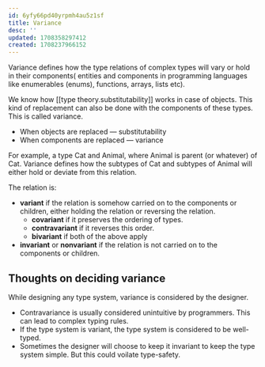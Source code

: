 ```yaml
---
id: 6yfy66pd40yrpmh4au5z1sf
title: Variance
desc: ''
updated: 1708358297412
created: 1708237966152
---
```



Variance defines how the type relations of complex types will vary or hold in their components( entities and components in programming languages like enumerables (enums), functions, arrays, lists etc).

We know how [[type theory.substitutability]] works in case of objects. This kind of replacement can also be done with the components of these types. This is called variance.

- When objects are replaced — substitutability
- When components are replaced — variance

For example, a type Cat and Animal, where Animal is parent (or whatever) of Cat. Variance defines how the subtypes of Cat and subtypes of Animal will either hold or deviate from this relation.

The relation is:

- **variant** if the relation is somehow carried on to the components or children, either holding the relation or reversing the relation.
    - **covariant** if it preserves the ordering of types.
    - **contravariant** if it reverses this order. 
    - **bivariant** if both of the above apply
- **invariant** or **nonvariant** if the relation is not carried on to the components or children.

## Thoughts on deciding variance

While designing any type system, variance is considered by the designer. 
- Contravariance is usually considered unintuitive by programmers. This can lead to complex typing rules.
- If the type system is variant, the type system is considered to be well-typed.
- Sometimes the designer will choose to keep it invariant to keep the type system simple. But this could voilate type-safety.
 